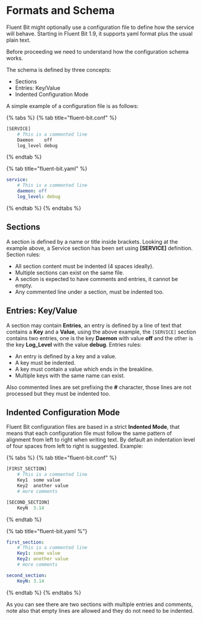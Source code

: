 # Formats and Schema

Fluent Bit might optionally use a configuration file to define how the service will behave. Starting in Fluent Bit 1.9, it supports yaml format plus the usual plain text.

Before proceeding we need to understand how the configuration schema works.

The schema is defined by three concepts:

* Sections
* Entries: Key/Value
* Indented Configuration Mode

A simple example of a configuration file is as follows:

{% tabs %}
{% tab title="fluent-bit.conf" %}

```python
[SERVICE]
    # This is a commented line
    Daemon    off
    log_level debug
```
{% endtab %}

{% tab title="fluent-bit.yaml" %}
```yaml
service:
    # This is a commented line
    daemon: off
    log_level: debug
```
{% endtab %}
{% endtabs %}

## Sections <a id="sections"></a>

A section is defined by a name or title inside brackets. Looking at the example above, a Service section has been set using **\[SERVICE\]** definition. Section rules:

* All section content must be indented \(4 spaces ideally\).
* Multiple sections can exist on the same file.
* A section is expected to have comments and entries, it cannot be empty.
* Any commented line under a section, must be indented too.

## Entries: Key/Value <a id="entries_kv"></a>

A section may contain **Entries**, an entry is defined by a line of text that contains a **Key** and a **Value**, using the above example, the `[SERVICE]` section contains two entries, one is the key **Daemon** with value **off** and the other is the key **Log\_Level** with the value **debug**. Entries rules:

* An entry is defined by a key and a value.
* A key must be indented.
* A key must contain a value which ends in the breakline.
* Multiple keys with the same name can exist.

Also commented lines are set prefixing the **\#** character, those lines are not processed but they must be indented too.

## Indented Configuration Mode <a id="indented_mode"></a>

Fluent Bit configuration files are based in a strict **Indented Mode**, that means that each configuration file must follow the same pattern of alignment from left to right when writing text. By default an indentation level of four spaces from left to right is suggested. Example:

{% tabs %}
{% tab title="fluent-bit.conf" %}
```python
[FIRST_SECTION]
    # This is a commented line
    Key1  some value
    Key2  another value
    # more comments

[SECOND_SECTION]
    KeyN  3.14
```
{% endtab %}

{% tab title="fluent-bit.yaml %"}
```yaml
first_section:
    # This is a commented line
    Key1: some value
    Key2: another value
    # more comments

second_section:
    KeyN: 3.14
```
{% endtab %}
{% endtabs %}

As you can see there are two sections with multiple entries and comments, note also that empty lines are allowed and they do not need to be indented.

